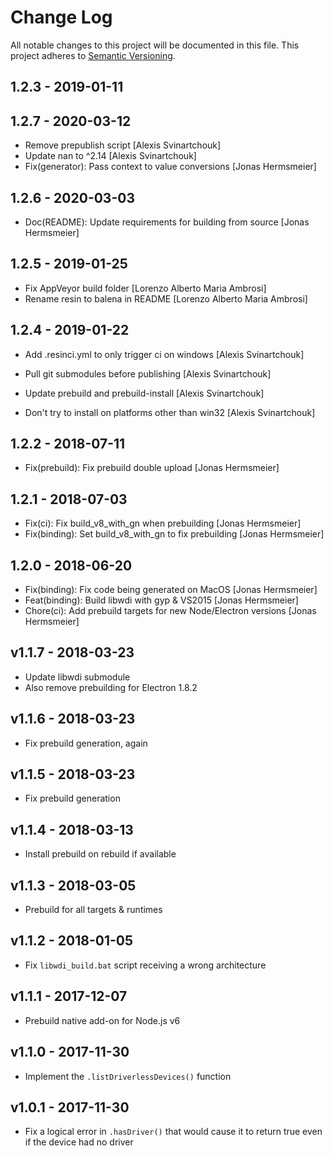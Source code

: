 # Change Log

All notable changes to this project will be documented in this file.
This project adheres to [Semantic Versioning](http://semver.org/).

## 1.2.3 - 2019-01-11

## 1.2.7 - 2020-03-12

* Remove prepublish script [Alexis Svinartchouk]
* Update nan to ^2.14 [Alexis Svinartchouk]
* Fix(generator): Pass context to value conversions [Jonas Hermsmeier]

## 1.2.6 - 2020-03-03

* Doc(README): Update requirements for building from source [Jonas Hermsmeier]

## 1.2.5 - 2019-01-25

* Fix AppVeyor build folder [Lorenzo Alberto Maria Ambrosi]
* Rename resin to balena in README [Lorenzo Alberto Maria Ambrosi]

## 1.2.4 - 2019-01-22

* Add .resinci.yml to only trigger ci on windows [Alexis Svinartchouk]
* Pull git submodules before publishing [Alexis Svinartchouk]
* Update prebuild and prebuild-install [Alexis Svinartchouk]

* Don't try to install on platforms other than win32 [Alexis Svinartchouk]

## 1.2.2 - 2018-07-11

* Fix(prebuild): Fix prebuild double upload [Jonas Hermsmeier]

## 1.2.1 - 2018-07-03

* Fix(ci): Fix build_v8_with_gn when prebuilding [Jonas Hermsmeier]
* Fix(binding): Set build_v8_with_gn to fix prebuilding [Jonas Hermsmeier]

## 1.2.0 - 2018-06-20

* Fix(binding): Fix code being generated on MacOS [Jonas Hermsmeier]
* Feat(binding): Build libwdi with gyp & VS2015 [Jonas Hermsmeier]
* Chore(ci): Add prebuild targets for new Node/Electron versions [Jonas Hermsmeier]

## v1.1.7 - 2018-03-23

- Update libwdi submodule
- Also remove prebuilding for Electron 1.8.2

## v1.1.6 - 2018-03-23

- Fix prebuild generation, again

## v1.1.5 - 2018-03-23

- Fix prebuild generation

## v1.1.4 - 2018-03-13

- Install prebuild on rebuild if available 

## v1.1.3 - 2018-03-05

- Prebuild for all targets & runtimes

## v1.1.2 - 2018-01-05

- Fix `libwdi_build.bat` script receiving a wrong architecture

## v1.1.1 - 2017-12-07

- Prebuild native add-on for Node.js v6

## v1.1.0 - 2017-11-30

- Implement the `.listDriverlessDevices()` function

## v1.0.1 - 2017-11-30

- Fix a logical error in `.hasDriver()` that would cause it to return true even
  if the device had no driver
